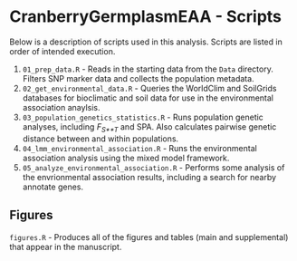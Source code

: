 
<!-- README.md is generated from README.Rmd. Please edit that file -->

# CranberryGermplasmEAA - Scripts

<!-- badges: start -->
<!-- badges: end -->

Below is a description of scripts used in this analysis. Scripts are
listed in order of intended execution.

1.  `01_prep_data.R` - Reads in the starting data from the `Data`
    directory. Filters SNP marker data and collects the population
    metadata.  
2.  `02_get_environmental_data.R` - Queries the WorldClim and SoilGrids
    databases for bioclimatic and soil data for use in the environmental
    association anaylsis.  
3.  `03_population_genetics_statistics.R` - Runs population genetic
    analyses, including *F*<sub>*S**T*</sub> and SPA. Also calculates
    pairwise genetic distance between and within populations.  
4.  `04_lmm_environmental_association.R` - Runs the environmental
    association analysis using the mixed model framework.  
5.  `05_analyze_environmental_association.R` - Performs some analysis of
    the envrionmental association results, including a search for nearby
    annotate genes.

## Figures

`figures.R` - Produces all of the figures and tables (main and
supplemental) that appear in the manuscript.
